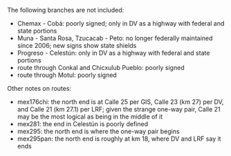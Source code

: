 The following branches are not included:
* Chemax - Cobá: poorly signed; only in DV as a highway with federal and state portions
* Muna - Santa Rosa, Tzucacab - Peto: no longer federally maintained since 2006; new signs show state shields
* Progreso - Celestún: only in DV as a highway with federal and state portions
* route through Conkal and Chicxulub Pueblo: poorly signed
* route through Motul: poorly signed

Other notes on routes:
* mex176chi: the north end is at Calle 25 per GIS, Calle 23 (km 27) per DV, and Calle 21 (km 27.1) per LRF; given the strange one-way pair, Calle 21 may be the most logical as being in the middle of it
* mex281: the end in Celestún is poorly defined
* mex295: the north end is where the one-way pair begins
* mex295pan: the north end is roughly at km 18, where DV and LRF say it ends
